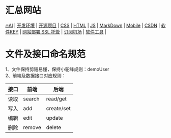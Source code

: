# 汇总网站
[🔥AI](./AI.md) |
[开发环境](./DevelopTools.md) |
[开源项目](./Project.md) |
[CSS](./CSS.md) |
[HTML](./HTML.md) |
[JS](./JS.md) |
[MarkDown](./MarkDown.md) |
[Mobile](./Mobile.md) |
[CSDN](./CSDN.md) |
[软件KEY](./SoftKey.md) |
[网站部署 SSL 托管](./WebSite.md) |
[订阅机场](./ProxySub.md) |
[软件工具](./System.md) |

# 文件及接口命名规范
1、文件保持剪短易懂，保持小驼峰规则：demoUser \
2、前端及数据接口对应规则：

| 接口   | 前端     | 后端         |
  |------|--------|------------|
| 读取   | search | read/get   |
| 写入   | add    | create/set |
| 编辑   | edit   | update     |
| 删除   | remove | delete     |

